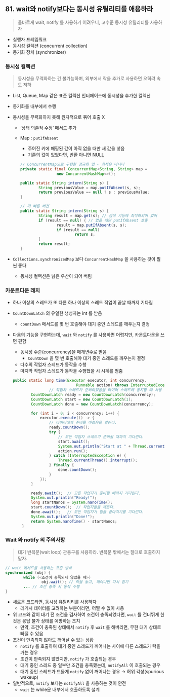 ## 81. wait와 notify보다는 동시성 유틸리티를 애용하라

> 올바르게 wait, notify 를 사용하기 어려우니, 고수준 동시성 유틸리티를 사용하자

- 실행자 프레임워크
- 동시성 컬렉션 (concurrent collection)
- 동기화 장치 (synchronizer)

### 동시성 컬렉션

> 동시성을 무력화하는 건 불가능하며, 외부에서 락을 추가로 사용하면 오히려 속도 저하

- List, Queue, Map 같은 표준 컬렉션 인터페이스에 동시성을 추가한 컬렉션
- 동기화를 내부에서 수행
- 동시성을 무력화하지 못해 원자적으로 묶어 호출 X
    - ‘상태 의존적 수정’ 메서드 추가
    - Map : `putIfAbsent`
        - 주어진 키에 매핑된 값이 아직 없을 때만 새 값을 넣음
        - 기존의 값이 있었다면, 반환 아니면 NULL

        ```java
        // ConcurrentMap으로 구현한 정규화 맵 - 최적은 아니다
        private static final ConcurrentMap<String, String> map =
        				new ConcurrentHashMap<>();
        
        public static String intern(String s) {
        		String previousValue = map.putIfAbsent(s, s);
        		return previousValue == null ? s : previousValue;
        }
        
        // 더 빠른 버전
        public static String intern(String s) {
        		String result = map.get(s); // 검색 기능에 최적화되어 있어
        		if (result == null) { // 없을 때만 putIfAbsent 호출
        				result = map.putIfAbsent(s, s);
        				if (result == null)
        						return s;
        		}
        		return result;
        }
        ```

- `Collections.synchronizedMap` 보다 `ConcurrentHashMap` 을 사용하는 것이 훨씬 좋다
    - 동시성 컬렉션은 낡은 우산이 되어 버림

### 카운트다운 래치

- 하나 이상의 스레드가 또 다른 하나 이상의 스레드 작업이 끝날 때까지 기다림
- `CountDownLatch` 의 유일한 생성자는 int 를 받음
    - `countDown` 메서드를 몇 번 호출해야 대기 중인 스레드를 깨우는지 결정
- 다음의 기능을 구현하는데, `wait` 와 `notify` 를 사용하면 어렵지만, 카운트다운을 쓰면 편함
    - 동시성 수준(concurrency)을 매개변수로 받음
        - `CountDown` 을 몇 번 호출해야 대기 중인 스레드를 깨우는지 결정
    - 다수의 작업자 스레드가 동작을 수행
    - 마지막 작업자 스레드가 동작을 수행했을 시 시계를 멈춤

    ```java
    public static long time(Executor executor, int concurrency,
                                Runnable action) throws InterruptedException {
    				// 작업자 스레드가 준비되었음을 타이머 스레드에 통지할 때 사용
            CountDownLatch ready = new CountDownLatch(concurrency);
            CountDownLatch start = new CountDownLatch(1);
            CountDownLatch done = new CountDownLatch(concurrency);
    
            for (int i = 0; i < concurrency; i++) {
                executor.execute(() -> {
                    // 타이머에게 준비를 마쳤음을 알린다.
                    ready.countDown();
                    try {
                        // 모든 작업자 스레드가 준비될 때까지 기다린다.
                        start.await();
                        System.out.println("Start at " + Thread.currentThread().getName());
                        action.run();
                    } catch (InterruptedException e) {
                        Thread.currentThread().interrupt();
                    } finally {
                        done.countDown();
                    }
                });
            }
    
            ready.await();  // 모든 작업자가 준비될 때까지 기다린다.
            System.out.println("Ready!");
            long startNanos = System.nanoTime();
            start.countDown();  // 작업자들을 깨운다.
            done.await();   // 모든 작업자가 일을 끝마치기를 기다린다.
            System.out.println("Done!");
            return System.nanoTime() - startNanos;
        }
    ```


### Wait 와 notify 의 주의사항

> 대기 반복문(wait loop) 관용구를 사용하라. 반복문 밖에서는 절대로 호출하지 말자.


```java
// wait 메서드를 사용하는 표준 방식
synchronized (obj) {
		while (<조건이 충족되지 않았을 때>)
				obj.wait(); // 락을 놓고, 깨어나면 다시 잡기
		... // 조건 충족 시 동작 수행
}
```

- 새로운 코드라면, 동시성 유틸리티를 사용하자
    - 레거시 데이터를 고려하는 부분이라면, 어쩔 수 없이 사용
- 위 코드와 같이 대기 전 조건을 검사하여 조건이 충족되었다면, `wait` 를 건너뛰게 한 것은 응답 불가 상태를 예방하는 조치
    - 만약, 조건이 충족된 상태에서 `notify` 후 `wait` 를 해버리면, 무한 대기 상태로 빠질 수 있음
- 조건이 만족되지 않아도 깨어날 수 있는 상황
    - `notify` 를 호출하여 대기 중인 스레드가 깨어나는 사이에 다른 스레드가 락을 거는 경우
    - 조건이 만족되지 않았지만, `notify` 가 호출되는 경우
    - 대기 중인 스레드 중 일부만 조건을 충족했는데, `notifyAll` 이 호출되는 경우
    - 대기 중인 스레드가 드물게 `notify` 없이 깨어나는 경우 → 허위 각성(spurious wakeup)
- 일반적으로, `notify` 보다는 `notifyAll` 을 사용하는 것이 안전
    - `wait` 는 while문 내부에서 호출하도록 설계